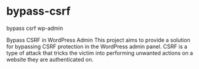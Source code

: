 # bypass-csrf
bypass csrf wp-admin

Bypass CSRF in WordPress Admin
This project aims to provide a solution for bypassing CSRF protection in the WordPress admin panel. CSRF is a type of attack that tricks the victim into performing unwanted actions on a website they are authenticated on.
